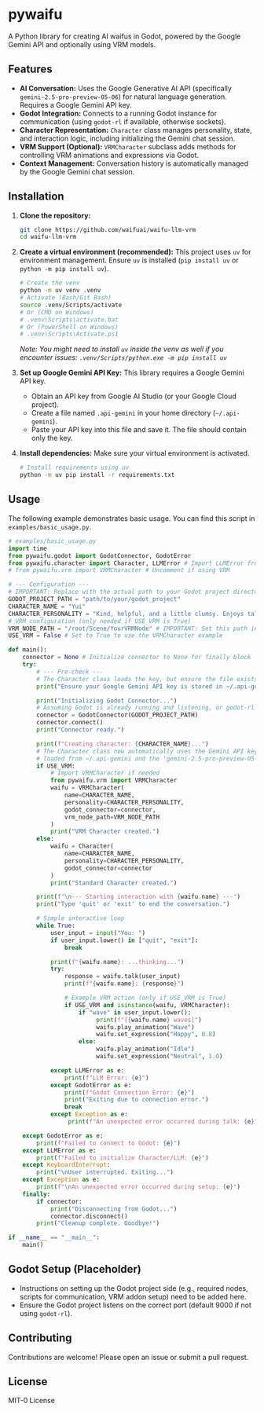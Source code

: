 # pywaifu

A Python library for creating AI waifus in Godot, powered by the Google Gemini API and optionally using VRM models.

## Features

*   **AI Conversation:** Uses the Google Generative AI API (specifically `gemini-2.5-pro-preview-05-06`) for natural language generation. Requires a Google Gemini API key.
*   **Godot Integration:** Connects to a running Godot instance for communication (using `godot-rl` if available, otherwise sockets).
*   **Character Representation:** `Character` class manages personality, state, and interaction logic, including initializing the Gemini chat session.
*   **VRM Support (Optional):** `VRMCharacter` subclass adds methods for controlling VRM animations and expressions via Godot.
*   **Context Management:** Conversation history is automatically managed by the Google Gemini chat session.

## Installation

1.  **Clone the repository:**
    ```bash
    git clone https://github.com/waifuai/waifu-llm-vrm
    cd waifu-llm-vrm
    ```

2.  **Create a virtual environment (recommended):**
    This project uses `uv` for environment management. Ensure `uv` is installed (`pip install uv` or `python -m pip install uv`).
    ```bash
    # Create the venv
    python -m uv venv .venv
    # Activate (Bash/Git Bash)
    source .venv/Scripts/activate
    # Or (CMD on Windows)
    # .venv\Scripts\activate.bat
    # Or (PowerShell on Windows)
    # .venv\Scripts\Activate.ps1
    ```
    *Note: You might need to install `uv` inside the venv as well if you encounter issues: `.venv/Scripts/python.exe -m pip install uv`*

3.  **Set up Google Gemini API Key:**
    This library requires a Google Gemini API key.
    *   Obtain an API key from Google AI Studio (or your Google Cloud project).
    *   Create a file named `.api-gemini` in your home directory (`~/.api-gemini`).
    *   Paste your API key into this file and save it. The file should contain only the key.

4.  **Install dependencies:**
    Make sure your virtual environment is activated.
    ```bash
    # Install requirements using uv
    python -m uv pip install -r requirements.txt
    ```

## Usage

The following example demonstrates basic usage. You can find this script in `examples/basic_usage.py`.

```python
# examples/basic_usage.py
import time
from pywaifu.godot import GodotConnector, GodotError
from pywaifu.character import Character, LLMError # Import LLMError from character module now
# from pywaifu.vrm import VRMCharacter # Uncomment if using VRM

# --- Configuration ---
# IMPORTANT: Replace with the actual path to your Godot project directory
GODOT_PROJECT_PATH = "path/to/your/godot_project"
CHARACTER_NAME = "Yui"
CHARACTER_PERSONALITY = "Kind, helpful, and a little clumsy. Enjoys talking about technology."
# VRM configuration (only needed if USE_VRM is True)
VRM_NODE_PATH = "/root/Scene/YourVRMNode" # IMPORTANT: Set this path in Godot scene if using VRM
USE_VRM = False # Set to True to use the VRMCharacter example

def main():
    connector = None # Initialize connector to None for finally block
    try:
        # --- Pre-check ---
        # The Character class loads the key, but ensure the file exists.
        print("Ensure your Google Gemini API key is stored in ~/.api-gemini")

        print("Initializing Godot Connector...")
        # Assuming Godot is already running and listening, or godot-rl will launch it
        connector = GodotConnector(GODOT_PROJECT_PATH)
        connector.connect()
        print("Connector ready.")

        print(f"Creating character: {CHARACTER_NAME}...")
        # The Character class now automatically uses the Gemini API key
        # loaded from ~/.api-gemini and the 'gemini-2.5-pro-preview-05-06' model.
        if USE_VRM:
            # Import VRMCharacter if needed
            from pywaifu.vrm import VRMCharacter
            waifu = VRMCharacter(
                name=CHARACTER_NAME,
                personality=CHARACTER_PERSONALITY,
                godot_connector=connector,
                vrm_node_path=VRM_NODE_PATH
            )
            print("VRM Character created.")
        else:
            waifu = Character(
                name=CHARACTER_NAME,
                personality=CHARACTER_PERSONALITY,
                godot_connector=connector
            )
            print("Standard Character created.")

        print(f"\n--- Starting interaction with {waifu.name} ---")
        print("Type 'quit' or 'exit' to end the conversation.")

        # Simple interactive loop
        while True:
            user_input = input("You: ")
            if user_input.lower() in ["quit", "exit"]:
                break

            print(f"{waifu.name}: ...thinking...")
            try:
                response = waifu.talk(user_input)
                print(f"{waifu.name}: {response}")

                # Example VRM action (only if USE_VRM is True)
                if USE_VRM and isinstance(waifu, VRMCharacter):
                    if "wave" in user_input.lower():
                         print(f"[{waifu.name} waves]")
                         waifu.play_animation("Wave")
                         waifu.set_expression("Happy", 0.8)
                    else:
                         waifu.play_animation("Idle")
                         waifu.set_expression("Neutral", 1.0)

            except LLMError as e:
                print(f"LLM Error: {e}")
            except GodotError as e:
                print(f"Godot Connection Error: {e}")
                print("Exiting due to connection error.")
                break
            except Exception as e:
                 print(f"An unexpected error occurred during talk: {e}")

    except GodotError as e:
        print(f"Failed to connect to Godot: {e}")
    except LLMError as e:
        print(f"Failed to initialize Character/LLM: {e}")
    except KeyboardInterrupt:
        print("\nUser interrupted. Exiting...")
    except Exception as e:
        print(f"\nAn unexpected error occurred during setup: {e}")
    finally:
        if connector:
            print("Disconnecting from Godot...")
            connector.disconnect()
        print("Cleanup complete. Goodbye!")

if __name__ == "__main__":
    main()
```

## Godot Setup (Placeholder)

*   Instructions on setting up the Godot project side (e.g., required nodes, scripts for communication, VRM addon setup) need to be added here.
*   Ensure the Godot project listens on the correct port (default 9000 if not using `godot-rl`).

## Contributing

Contributions are welcome! Please open an issue or submit a pull request.

## License

MIT-0 License